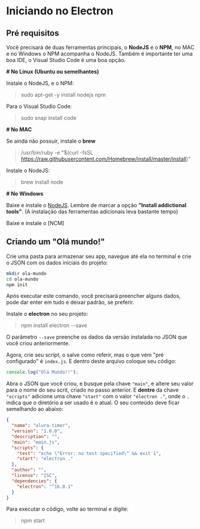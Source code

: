 # Iniciando no Electron


## Pré requisitos

Você precisará de duas ferramentas principais, o **NodeJS** e o **NPM**, no MAC e no Windows o NPM acompanha o NodeJS.
Também é importante ter uma boa IDE, o Visual Studio Code é uma boa opção.

**# No Linux (Ubuntu ou semelhantes)**

Instale o NodeJS, e o NPM:

> sudo apt-get -y install nodejs npm

Para o Visual Studio Code:

> sudo snap install code

**# No MAC**

Se ainda não possuir, instale o **brew**

> /usr/bin/ruby -e "$(curl -fsSL https://raw.githubusercontent.com/Homebrew/install/master/install)"

Instale o NodeJS:

> brew install node


**# No Windows**

Baixe e instale o [NodeJS](https://nodejs.org).
Lembre de marcar a opção **"Install addictional tools"**.
(A instalação das ferramentas adicionais leva bastante tempo)

Baixe e instale o [NCM]


## Criando um "Olá mundo!"

Crie uma pasta para armazenar seu app, navegue até ela no terminal e crie o JSON com os dados iniciais do projeto:


```sh
mkdir ola-mundo
cd ola-mundo
npm init
```

Após executar este comando, você precisará preencher alguns dados, pode dar enter em tudo e deixar padrão, se preferir.

Instale o **electron** no seu projeto:

> npm install electron --save

O parâmetro `--save` preenche os dados da versão instalada no JSON que você criou anteriormente.

Agora, crie seu script, o salve como referir, mas o que vém "pré configurado" é `index.js`.
E dentro deste arquivo coloque seu código:

```js
console.log("Olá Mundo!!");
```

Abra o JSON que você criou, e busque pela chave `"main"`, e altere seu valor para o nome do seu scrit, criado no passo anterior. E **dentro** da chave `"scripts"` adicione uma chave `"start"` com o valor `"electron ."`, onde o `.` indica que o diretório a ser usado é o atual. O seu conteúdo deve ficar semelhando ao abaixo:


```json
{
  "name": "alura-timer",
  "version": "1.0.0",
  "description": "",
  "main": "main.js",
  "scripts": {
    "test": "echo \"Error: no test specified\" && exit 1",
    "start": "electron ."
  },
  "author": "",
  "license": "ISC",
  "dependencies": {
    "electron": "^16.0.1"
  }
}
```

Para executar o código, volte ao terminal e digite:

> npm start
